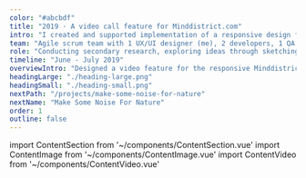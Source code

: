 ```yaml
---
color: "#abcbdf"
title: "2019 · A video call feature for Minddistrict.com"
intro: "I created and supported implementation of a responsive design for a new video call feature during my internship at Minddistrict; a leading European e-mental health provider (website and app) that provides cognitive behavioural therapy modules and diaries that can be tailored into personalised routes to recovery. People can go through modules individually, or guided by their healthcare professional(s) who can help tailor modules, track progress and provide feedback within the Minddistrict environment through chat or a (group)video call."
team: "Agile scrum team with 1 UX/UI designer (me), 2 developers, 1 QA and a product owner. "
role: "Conducting secondary research, exploring ideas through sketching, creating multiple interactive prototypes and iterative testing."
timeline: "June - July 2019"
overviewIntro: "Designed a video feature for the responsive Minddistrict website to offer support of therapists during patients' online self-help journey."
headingLarge: "./heading-large.png"
headingSmall: "./heading-small.png"
nextPath: "/projects/make-some-noise-for-nature"
nextName: "Make Some Noise For Nature"
order: 1
outline: false
---
```


import ContentSection from '~/components/ContentSection.vue'
import ContentImage from '~/components/ContentImage.vue'
import ContentVideo from '~/components/ContentVideo.vue'

<content-video url="https://player.vimeo.com/video/440793980" size="wide" caption="THIS VIDEO SHOWS THE PROTOTYPE OF THE VIDEO CALL FEATURE"/>

<content-section>
  <template v-slot:title>
    The problem
  </template>
  <template v-slot:body>
    <p>The video call feature was not integrated in the platform. Users were required to download additional software on their device to support video calls. An incoming call in the Minddistrict environment, communicated with a page-wide bar at the top, pushed down the whole UI. When answering the call, users had to wait several minutes for the - not user friendly - video call software to start up. Additionally, this software would not support video calls anymore within months. The need to change led to the wish of Minddistrict to create their own video call feature while improving usability. </p>
  </template>
</content-section>

<content-section>
  <template v-slot:title>
    Challenge
  </template>
  <template v-slot:body>
    <p>Create a responsive design of an integrated, easy to use video call feature in the therapist and clients’ Minddistrict environment. It was chosen to design for web first, where currently the majority of video calls took place. The most prominent user need was to support continuation of video calls throughout the website as clients and therapists often navigated through modules and diaries to discuss progress.</p>
  </template>
</content-section>

<content-section>
  <template v-slot:title>
    Research & Requirements
  </template>
  <template v-slot:body>
    <div>
      <p>
      Video call features are ubiquitous and contain similar structures throughout different platforms. It is safe to say that users have a mental model of how video calling works. Therefore, I chose to conduct a competitive product survey to explore video call features of much-used platforms and perform a heuristic analysis according to Nielsens’ general principles. I translated the results into Minddistrict specific design requirements. Minddistricts’ video call feature should: 
      </p>
      <ul>
        <li>
          Contain the standard functions; options to answer / deny the call, (un)mute, turn camera on/off, advanced settings, and well explained error messages
        </li>
        <li>
          Communicate and support incoming calls, ongoing calls, ended calls wherever page the user has navigated to within Minddistricts’ website
        </li>
        <li>
          Prevent users from accidentally ending the video call while navigating through the website
        </li>
        <li>
          Include the already existing chat function to support sharing resources easily during the call
        </li>
        <li>
          Support group calls, taking users’ varying preference on the amount of stimuli presented into account
        </li>
      </ul>
      <p>
        After secondary research, I explored the user journey in different scenarios through creating a user flow. This helped me to get an overview of where and how the feature would be included and used, and which interactions would be needed. 
      </p>
    </div>
  </template>
</content-section>

<content-image size="wide" caption="USERFLOW OF DIFFERENT SCENARIO’S OF THE VIDEO CALL FEATURE">
  <g-image src="./1.jpg" />
</content-image>

<content-section>
  <template v-slot:title>
    First Iteration
  </template>
  <template v-slot:body>
    <p>
      I reviewed ideas through sketching and created quick wireframes and clickable prototypes to communicate and test these ideas with the team on a daily basis to gain quick feedback on software feasibility and usability. 
    </p>
    <p> 
      I first explored the idea of a picture-in-picture design, enabling a simple and flexible integration of the feature and continuation of the video call throughout different pages; ideal in mimicking a natural conversation. I added a ‘start video call’ button on top of the (group)chat or at contacts, so calls could be initiated.
    <p>
    </p>
      Incoming calls would be communicated by sound and I created a black pop-up tile in the right corner to clearly notify users of incoming calls without fully interrupting them so they could continue their task/and or ignore the call. The pop-up tile also wouldn’t push the UI of the page down.
    </p>
  </template>
</content-section>

<content-image size="wide" caption="FIRST IDEA OF PICTURE - IN - PICTURE DESIGN FLOW">
  <g-image src="./2-large.jpg" class="hidden md:block" />
</content-image>

<content-section>
  <template v-slot:title>
    Next Quick Explorative Iterations
  </template>
  <template v-slot:body>
    <p>
      However, the picture-in-picture design was technically not feasible as the Minddistrict platform was not a web app and connection would be lost if users went to another page. Also, the wish was to integrate the already existing chat function with the video call and the design was difficult to scale to group video calls. So, I went back to sketching, wireframing and testing and explored button positions and ways to integrate the chat.
    </p>
  </template>
</content-section>

<content-image size="wide" caption="EVOLUTION OF INTEGRATING THE VIDEO CALL IN THE EXISTING CHAT FEATURE">
  <g-image src="./3-large.jpg" class="hidden md:block" />
</content-image>

<content-section>
  <template v-slot:title>
    First Basic Design
  </template>
  <template v-slot:body>
    <p>
      The iterations resulted in a first basic design where the video call was fully embedded and prioritised in the chat function, while leaving just enough space for the chat on the right. The more the page is scaled to ‘phone’/less text-friendly format, the more emphasis is placed on the video call. The incoming call tile interaction of the first iteration was reused. However, if users where using the chat, taking the call resulted in an sudden and unexpected expansion of the chat UI. Therefore, I decided to view incoming calls, when users are on the chat page, already inside the chat UI to communciate users where the video call would take place. 
    </p>
  </template>
</content-section>

<content-image size="wide" caption="FLOW: WHEN ON THE CHAT PAGE INCOMING CALL VIEWED INSIDE THE CHAT INTERFACE">
  <g-image src="./4-large.jpg" class="hidden md:block" />
</content-image>

<content-section>
  <template v-slot:body>
    <p>
      To ensure continuation of the video call, I decided to give users the option, through a pop-up, to open the chat in a new window when they navigated to somewhere else. This also gave users the freedom to adjust the place and size of the video call window to their preferences. In the other window, I aimed to inform users of their ongoing call in the other window through an adjusted incoming call tile.
    </p>
  </template>
</content-section>

<content-image size="wide" caption="CONTINUE CALL IN OTHER WINDOW TO SUPPORT NAVIGATING THROUGH MINDDISTRICT">
  <g-image src="./5-large.jpg" class="hidden md:block" />
</content-image>

<content-section>
  <template v-slot:title>
    Avoiding Errors
  </template>
  <template v-slot:body>
    <p>
      Many errors in video calling resulted from the hang-up button being too close to others. In sketches, I aimed to avoid this by separating this button from others, but as other UI elements such as names, (multiple) error messages and multi-participant views would also be added, this would quickly result in a chaotic UI. I made the choice to group all buttons together at the bottom, leave enough space between them and order them based on frequency of use. To minimise cognitive load, buttons would disappear during inactivity. I created clear error messages to inform and instruct users who experienced slow internet connection, audio or video problems.
    </p>
  </template>
</content-section>

<content-image size="wide" caption="DISAPPEARING BUTTONS IF INACTIVE AND CLEAR ERROR MESSAGES">
  <g-image src="./6-large.jpg" class="hidden md:block" />
</content-image>

<content-section>
  <template v-slot:title>
    Group Calls
  </template>
  <template v-slot:body>
    <p>
      I experimented with different solutions to visualise multi-participant video calls. Prioritising the person who speaks was found most natural, along with small video images of others that gave an affordance of the presence of others. 
    </p>
  </template>
</content-section>

<content-image size="wide" caption="EXPLORATIONS OF DIFFERENT VIEWS OF GROUP VIDEO CALLS">
  <g-image src="./7-large.jpg" class="hidden md:block" />
</content-image>

<content-section>
  <template v-slot:body>
    <p>
      As space was limited and users should not be overloaded with too many moving images, I chose to show four people in total. To allow the user viewing everyone present and absent in the call, I decided to add an overlay with names and profile pictures which the user could access via using the button ‘+ 3’. Ideally, attendees would be viewed with their live video image in a gallery mode but in technical tests done by my team this led to very high use of power and internet.
    </p>
  </template>
</content-section>

<content-image size="wide" caption="FINAL PROTOTYPE GROUP CALLS">
  <g-image src="./8-large.jpg" class="hidden md:block" />
</content-image>

<content-section>
  <template v-slot:title>
    Outcomes And Learnings
  </template>
  <template v-slot:body>
    <ul>
      <li>
        An embedded video call feature scalable to phone, ipad and desktop, now also implemented and in use. 
      </li>
      <li>
        At the time I did not have much coding knowledge, and collaborating on this project with developers taught me the (im)possibilities, complexity and time spent on technically implementing certain design choices. This helped me to design more code-consciously in order to land the product more quickly.
      </li>
    </ul>
  </template>
</content-section>
